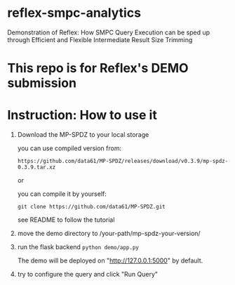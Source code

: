 # reflex-smpc-analytics
Demonstration of Reflex: How SMPC Query Execution can be sped up through Efficient and Flexible Intermediate Result Size Trimming


# This repo is for Reflex's DEMO submission


# Instruction: How to use it

1. Download the MP-SPDZ to your local storage

    you can use compiled version from: 

    `https://github.com/data61/MP-SPDZ/releases/download/v0.3.9/mp-spdz-0.3.9.tar.xz`

    or

    you can compile it by yourself: 

    `git clone https://github.com/data61/MP-SPDZ.git`

    see README to follow the tutorial

2. move the demo directory to /your-path/mp-spdz-your-version/


3. run the flask backend
    `python demo/app.py`

    The demo will be deployed on "http://127.0.0.1:5000" by default.

4. try to configure the query and click "Run Query"
